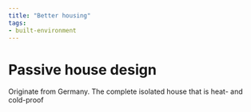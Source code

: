 ```yaml
---
title: "Better housing"
tags:
- built-environment
---
```


# Passive house design
Originate from Germany. The complete isolated house that is heat- and cold-proof